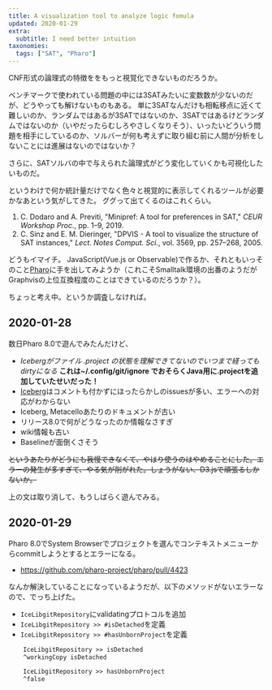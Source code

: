 ```yaml
---
title: A visualization tool to analyze logic fomula
updated: 2020-01-29
extra:
  subtitle: I need better intuition
taxonomies:
  tags: ["SAT", "Pharo"]
---
```

CNF形式の論理式の特徴ををもっと視覚化できないものだろうか。

ベンチマークで使われている問題の中には3SATみたいに変数数が少ないのだが、どうやっても解けないものもある。
単に3SATなんだけも相転移点に近くて難しいのか、ランダムではあるが3SATではないのか、3SATではあるけどランダムではないのか（いやだったらむしろやさしくなりそう）、いったいどういう問題を相手にしているのか、ソルバーが何も考えずに取り組む前に人間が分析をしないことには進展はないのではないか？

さらに、SATソルバの中で与えられた論理式がどう変化していくかも可視化したいものだ。


というわけで何か統計量だけでなく色々と視覚的に表示してくれるツールが必要かなあという気がしてきた。
ググって出てくるのはこれくらい。

1. C. Dodaro and A. Previti, "Minipref: A tool for preferences in SAT," *CEUR Workshop Proc.*, pp. 1–9, 2019.
1. C. Sinz and E. M. Dieringer, "DPVIS - A tool to visualize the structure of SAT instances," *Lect. Notes Comput. Sci.*, vol. 3569, pp. 257–268, 2005.

どうもイマイチ。
JavaScript(Vue.js or Observable)で作るか、それともいっそのこと[Pharo](https://pharo.org)に手を出してみようか（これこそSmalltalk環境の出番のようだがGraphvisの上位互換程度のことはできているのだろうか？）。

ちょっと考え中。というか調査しなければ。


## 2020-01-28

数日Pharo 8.0で遊んでみたんだけど、

- *Icebergがファイル .project の状態を理解できてないのでいつまで経ってもdirtyになる*
  **これは~/.config/git/ignore でおそらくJava用に.projectを追加していたせいだった！**
- [Iceberg](https://github.com/pharo-vcs/iceberg)はコメントも付かずにほったらかしのissuesが多い、エラーへの対応がわからない
- Iceberg, Metacelloあたりのドキュメントが古い
- リリース8.0で何がどうなったのか情報なさすぎ
- wiki情報も古い
- Baselineが面倒くさそう

~~というあたりがどうにも我慢できなくて、やはり使うのはやめることにした。エラーの発生が多すぎて、やる気が削がれた。しょうがない、D3.jsで頑張るしかないか。~~

上の文は取り消して、もうしばらく遊んでみる。

## 2020-01-29

Pharo 8.0でSystem Browserでプロジェクトを選んでコンテキストメニューからcommitしようとするとエラーになる。

- https://github.com/pharo-project/pharo/pull/4423

なんか解決していることになっているようだが、以下のメソッドがないエラーなので、でっち上げた。

- `IceLibgitRepository`にvalidatingプロトコルを追加
- `IceLibgitRepository >> #isDetached`を定義
- `IceLibgitRepository >> #hasUnbornProject`を定義

```txt
    IceLibgitRepository >> isDetached
	^workingCopy isDetached
```

```txt
    IceLibgitRepository >> hasUnbornProject
	^false
```
